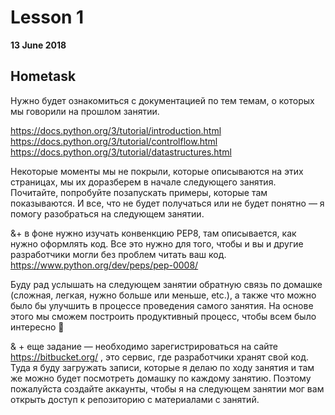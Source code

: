 # Lesson 1
**13 June 2018**

## Hometask

Нужно будет ознакомиться с документацией по тем темам, о которых мы говорили на прошлом занятии.

https://docs.python.org/3/tutorial/introduction.html
https://docs.python.org/3/tutorial/controlflow.html
https://docs.python.org/3/tutorial/datastructures.html

Некоторые моменты мы не покрыли, которые описываются на этих страницах, мы их доразберем в начале следующего занятия. Почитайте, попробуйте позапускать примеры, которые там показываются. И все, что не будет получаться или не будет понятно — я помогу разобраться на следующем занятии.

&+ в фоне нужно изучать конвенкцию PEP8, там описывается, как нужно оформлять код. Все это нужно для того, чтобы и вы и другие разработчики могли без проблем читать ваш код. 
https://www.python.org/dev/peps/pep-0008/

Буду рад услышать на следующем занятии обратную связь по домашке (сложная, легкая, нужно больше или меньше, etc.), а также что можно было бы улучшить в процессе проведения самого занятия. На основе этого мы сможем построить продуктивный процесс, чтобы всем было интересно 🙂

& + еще задание — необходимо зарегистрироваться на сайте https://bitbucket.org/ , это сервис, где разработчики хранят свой код. Туда я буду загружать записи, которые я делаю по ходу занятия и там же можно будет посмотреть домашку по каждому занятию. 
Поэтому пожалуйста создайте аккаунты, чтобы я на следующем занятии мог вам открыть доступ к репозиторию с материалами с занятий.